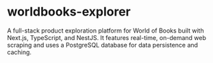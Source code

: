 # worldbooks-explorer
A full-stack product exploration platform for World of Books built with Next.js, TypeScript, and NestJS. It features real-time, on-demand web scraping and uses a PostgreSQL database for data persistence and caching.
